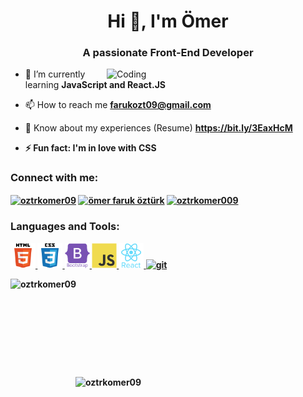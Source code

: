 <h1 align="center">Hi 👋, I'm Ömer</h1>
<h3 align="center">A passionate Front-End Developer</h3>
<img align="right" alt="Coding" width="350" src="https://media0.giphy.com/media/qgQUggAC3Pfv687qPC/giphy.gif?cid=ecf05e475uartle9uc7bg4xiit947ocb3zj05tdp9zcva0nu&rid=giphy.gif&ct=g">



- 🌱 I’m currently learning **JavaScript and React.JS**

- 📫 How to reach me **farukozt09@gmail.com**

- 📄 Know about my experiences (Resume) <b>https://bit.ly/3EaxHcM

- ⚡ Fun fact: **I'm in love with CSS**

<h3 align="left">Connect with me:</h3>
<p align="left">
<a href="https://twitter.com/oztrkomer09" target="blank"><img align="center" src="https://raw.githubusercontent.com/rahuldkjain/github-profile-readme-generator/master/src/images/icons/Social/twitter.svg" alt="oztrkomer09" height="30" width="40" /></a>
<a href="https://www.linkedin.com/in/ömer-faruk-öztürk-abb97a203/" target="blank"><img align="center" src="https://raw.githubusercontent.com/rahuldkjain/github-profile-readme-generator/master/src/images/icons/Social/linked-in-alt.svg" alt="ömer faruk öztürk" height="30" width="40" /></a>
<a href="https://instagram.com/oztrkomer009" target="blank"><img align="center" src="https://raw.githubusercontent.com/rahuldkjain/github-profile-readme-generator/master/src/images/icons/Social/instagram.svg" alt="oztrkomer009" height="30" width="40" /></a>
</p>

<h3 align="left">Languages and Tools:</h3>
<p align="left"> 
<a href="https://www.w3.org/html/" target="_blank" rel="noreferrer"> <img src="https://raw.githubusercontent.com/devicons/devicon/master/icons/html5/html5-original-wordmark.svg" alt="html5" width="40" height="40"/> </a>
<a href="https://www.w3schools.com/css/" target="_blank" rel="noreferrer"> <img src="https://raw.githubusercontent.com/devicons/devicon/master/icons/css3/css3-original-wordmark.svg" alt="css3" width="40" height="40"/> </a> 
<a href="https://getbootstrap.com" target="_blank" rel="noreferrer"> <img src="https://raw.githubusercontent.com/devicons/devicon/master/icons/bootstrap/bootstrap-plain-wordmark.svg" alt="bootstrap" width="40" height="40"/> </a> 
<a href="https://developer.mozilla.org/en-US/docs/Web/JavaScript" target="_blank" rel="noreferrer"> <img src="https://raw.githubusercontent.com/devicons/devicon/master/icons/javascript/javascript-original.svg" alt="javascript" width="40" height="40"/> </a> 
<a href="https://reactjs.org/" target="_blank" rel="noreferrer"> <img src="https://raw.githubusercontent.com/devicons/devicon/master/icons/react/react-original-wordmark.svg" alt="react" width="40" height="40"/> </a>
<a href="https://git-scm.com/" target="_blank" rel="noreferrer"> <img src="https://www.vectorlogo.zone/logos/git-scm/git-scm-icon.svg" alt="git" width="40" height="40"/> </a> 
</p>

<p><img align="left" width="400" height="157"  src="https://github-readme-stats.vercel.app/api/top-langs?username=oztrkomer09&show_icons=true&locale=en&layout=compact" alt="oztrkomer09" />
&nbsp;<img align="right" width="400" src="https://github-readme-stats.vercel.app/api?username=oztrkomer09&show_icons=true&locale=en" alt="oztrkomer09" /></p>
